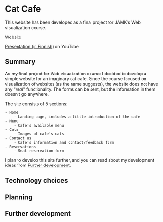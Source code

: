 # Cat Cafe

This website has been developed as a final project for JAMK's Web visualization course.

[Website](https://cat-cafe-alpha.vercel.app/)

[Presentation (in Finnish)](https://youtu.be/b6thrZ1Lq0Q) on YouTube

## Summary

As my final project for Web visualization course I decided to develop a simple website for an imaginary cat cafe. Since the course focused on visualization of websites (as the name suggests), the website does not have any "*real*" functionality. The forms can be sent, but the information in them doesn't go anywhere.

The site consists of 5 sections:

    - Home
        - Landing page, includes a little introduction of the cafe
    - Menu
        - Cafe's available menu
    - Cats
        - Images of cafe's cats
    - Contact us
        - Cafe's information and contact/feedback form
    - Reservations
        - Seat reservation form

I plan to develop this site further, and you can read about my development ideas from [Further development](#further-development).

## Technology choices



## Planning



## Further development
